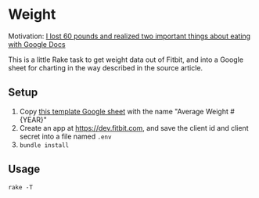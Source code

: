 # Weight

Motivation: [I lost 60 pounds and realized two important things about eating with Google Docs](http://qz.com/437912/google-docs-helped-me-lose-60-pounds-and-realize-two-important-things-about-eating/)

This is a little Rake task to get weight data out of Fitbit, and into a Google
sheet for charting in the way described in the source article.

## Setup

1. Copy [this template Google sheet](https://docs.google.com/spreadsheets/d/13NUMpIpHKumFRGzayDIIfoXYVscvh1WsFG2Sf5fDkyo/edit?usp=sharing) with the name "Average Weight #{YEAR}"
2. Create an app at https://dev.fitbit.com, and save the client id and client secret into a file named `.env`
3. `bundle install`

## Usage

```
rake -T
```


